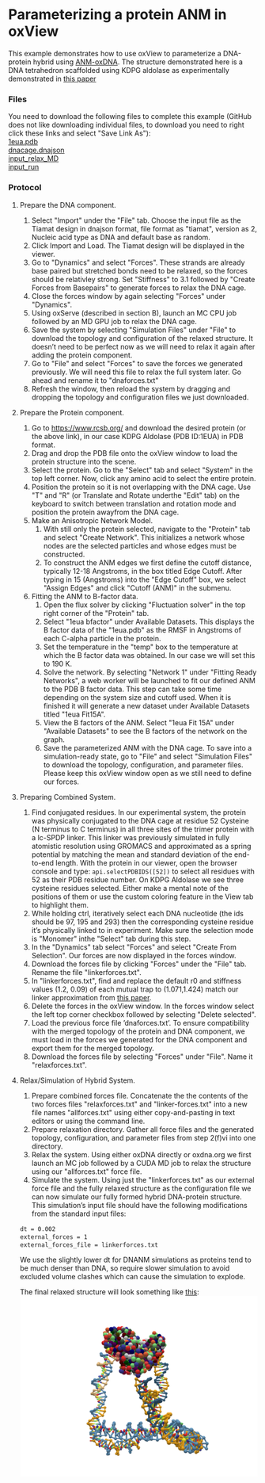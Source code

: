 # Parameterizing a protein ANM in oxView

This example demonstrates how to use oxView to parameterize a DNA-protein hybrid using [ANM-oxDNA](https://github.com/sulcgroup/anm-oxdna).  The structure demonstrated here is a DNA tetrahedron scaffolded using KDPG aldolase as experimentally demonstrated in [this paper](https://pubs.acs.org/doi/10.1021/acsnano.8b09798)

### Files
You need to download the following files to complete this example (GitHub does not like downloading individual files, to download you need to right click these links and select "Save Link As"):  
<a href="https://raw.githubusercontent.com/sulcgroup/oxdna-viewer/master/examples/7-protein_example-tetrahedron/1eua.pdb" download>1eua.pdb</a>  
<a href="https://raw.githubusercontent.com/sulcgroup/oxdna-viewer/master/examples/7-protein_example-tetrahedron/dnacage.dnajson" download>dnacage.dnajson</a>  
<a href="https://raw.githubusercontent.com/sulcgroup/oxdna-viewer/master/examples/7-protein_example-tetrahedron/input_relax_MD" download>input_relax_MD</a>  
<a href="https://raw.githubusercontent.com/sulcgroup/oxdna-viewer/master/examples/7-protein_example-tetrahedron/input_run" download>input_run</a>  

### Protocol
1. Prepare the DNA component.  
   1. Select "Import" under the "File" tab. Choose the input file as the Tiamat design in dnajson format, file format as "tiamat", version as 2, Nucleic acid type as DNA and default base as random.
   2. Click Import and Load. The Tiamat design will be displayed in the viewer.
   3. Go to "Dynamics" and select "Forces".  These strands are already base paired but stretched bonds need to be relaxed, so the forces should be relativley strong. Set "Stiffness" to 3.1 followed by "Create Forces from Basepairs" to generate forces to relax the DNA cage.
   4. Close the forces window by again selecting "Forces" under "Dynamics".
   5. Using oxServe (described in section B), launch an MC CPU job followed by an MD GPU job to relax the DNA cage.
   6. Save the system by selecting "Simulation Files" under "File" to download the topology and configuration of the relaxed structure.  It doesn’t need to be perfect now as we will need to relax it again after adding the protein component.
   7. Go to "File" and select "Forces" to save the forces we generated previously. We will need this file to relax the full system later. Go ahead and rename it to "dnaforces.txt"
   8. Refresh the window, then reload the system by dragging and dropping the topology and configuration files we just downloaded.
2.  Prepare the Protein component.
    1. Go to https://www.rcsb.org/ and download the desired protein (or the above link), in our case KDPG Aldolase (PDB ID:1EUA) in PDB format.
    2. Drag and drop the PDB file onto the oxView window to load the protein structure into the scene.
    3. Select the protein. Go to the "Select" tab and select "System" in the top left corner. Now, click any amino acid to select the entire protein.
    4. Position the protein so it is not overlapping with the DNA cage. Use "T" and "R" (or Translate and Rotate underthe "Edit" tab) on the keyboard to switch between translation and rotation mode and position the protein awayfrom the DNA cage.
    5. Make an Anisotropic Network Model.
       1. With still only the protein selected, navigate to the "Protein" tab and select "Create Network". This initializes a network whose nodes are the selected particles and whose edges must be constructed.
       2. To construct the ANM edges we first define the cutoff distance, typically 12-18 Angstroms, in the box titled Edge Cutoff. After typing in 15 (Angstroms) into the "Edge Cutoff" box, we select "Assign Edges" and click "Cutoff (ANM)" in the submenu.
    6. Fitting the ANM to B-factor data.
       1. Open the flux solver by clicking "Fluctuation solver" in the top right corner of the "Protein" tab.
       2. Select "1eua bfactor" under Available Datasets.  This displays the B factor data of the "1eua.pdb" as the RMSF in Angstroms of each C-alpha particle in the protein.
       3. Set the temperature in the "temp" box to the temperature at which the B factor data was obtained. In our case we will set this to 190 K.
       4. Solve the network. By selecting "Network 1" under "Fitting Ready Networks", a web worker will be launched to fit our defined ANM to the PDB B factor data. This step can take some time depending on the system size and cutoff used. When it is finished it will generate a new dataset under Available Datasets titled "1eua Fit15A".
       5. View the B factors of the ANM. Select "1eua Fit 15A" under "Available Datasets" to see the B factors of the network on the graph.
       6. Save the parameterized ANM with the DNA cage. To save into a simulation-ready state, go to "File" and select "Simulation Files" to download the topology, configuration, and parameter files.  Please keep this oxView window open as we still need to define our forces.
3. Preparing Combined System.
   1. Find conjugated residues. In our experimental system, the protein was physically conjugated to the DNA cage at residue 52 Cysteine (N terminus to C terminus) in all three sites of the trimer protein with a lc-SPDP linker. This linker was previously simulated in fully atomistic resolution using GROMACS and approximated as a spring potential by matching the mean and standard deviation of the end-to-end length. With the protein in our viewer, open the browser console and type: `api.selectPDBIDS([52])` to select all residues with 52 as their PDB residue number. On KDPG Aldolase we see three cysteine residues selected. Either make a mental note of the positions of them or use the custom coloring feature in the View tab to highlight them.
   2. While holding ctrl, iteratively select each DNA nucleotide (the ids should be 97, 195 and 293) then the corresponding cysteine residue it’s physically linked to in experiment. Make sure the selection mode is "Monomer" inthe "Select" tab during this step.
   3. In the "Dynamics" tab select "Forces" and select "Create From Selection". Our forces are now displayed in the forces window.
   4. Download the forces file by clicking "Forces" under the "File" tab. Rename the file "linkerforces.txt".
   5. In "linkerforces.txt", find and replace the default r0 and stiffness values (1.2, 0.09) of each mutual trap to (1.071,1.424) match our linker approximation from [this paper](https://pubs.rsc.org/en/content/articlelanding/2021/sm/d0sm01639j).
   6. Delete the forces in the oxView window. In the forces window select the left top corner checkbox followed by selecting "Delete selected".
   7. Load the previous force file ’dnaforces.txt’. To ensure compatibility with the merged topology of the protein and DNA component, we must load in the forces we generated for the DNA component and export them for the merged topology.
   8. Download the forces file by selecting "Forces" under "File". Name it "relaxforces.txt".
4. Relax/Simulation of Hybrid System.
   1. Prepare combined forces file. Concatenate the the contents of the two forces files "relaxforces.txt" and "linker-forces.txt" into a new file names "allforces.txt" using either copy-and-pasting in text editors or using the command line.
   2. Prepare relaxation directory. Gather all force files and the generated topology, configuration, and parameter files from step 2(f)vi into one directory.
   3. Relax the system. Using either oxDNA directly or oxdna.org we first launch an MC job followed by a CUDA MD job to relax the structure using our "allforces.txt" force file.
   4. Simulate the system. Using just the "linkerforces.txt" as our external force file and the fully relaxed structure as the configuration file we can now simulate our fully formed hybrid DNA-protein structure. This simulation’s input file should have the following modifications from the standard input files:
   ```interaction_type = DNANM
   dt = 0.002
   external_forces = 1
   external_forces_file = linkerforces.txt
   ```
   We use the slightly lower dt for DNANM simulations as proteins tend to be much denser than DNA, so require slower simulation to avoid excluded volume clashes which can cause the simulation to explode.

   The final relaxed structure will look something like [this](https://sulcgroup.github.io/oxdna-viewer/?configuration=https%3A%2F%2Fraw.githubusercontent.com%2Fsulcgroup%2Foxdna-viewer%2Fmaster%2Fexamples%2F7-protein_example-tetrahedron%2Fcage.dat&topology=https%3A%2F%2Fraw.githubusercontent.com%2Fsulcgroup%2Foxdna-viewer%2Fmaster%2Fexamples%2F7-protein_example-tetrahedron%2Fcage.top):
   ![fully_relaxed](fully_relaxed.png)
